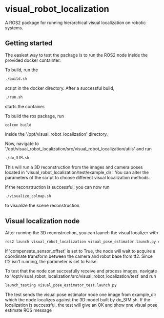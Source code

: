 # visual_robot_localization

A ROS2 package for running hierarchical visual localization on robotic systems.

## Getting started

The easiest way to test the package is to run the ROS2 node inside the provided docker containter.

To build, run the

```sh
./build.sh
```

script in the docker directory. After a successful build,

```sh
./run.sh
```
starts the container.

To build the ros package, run
```sh
colcon build
```

inside the '/opt/visual_robot_localization' directory.

Now, navigate to '/opt/visual_robot_localization/src/visual_robot_localization/utils' and run

```sh
./do_SfM.sh
```

This will run a 3D reconstruction from the images and camera poses located in 'visual_robot_localization/test/example_dir'. You can alter the parameters of the script to choose different visual localization methods.

If the reconstruction is successful, you can now run 

```sh
./visualize_colmap.sh
```

to visualize the scene reconstruction.

## Visual localization node

After running the 3D reconstruction, you can launch the visual localizer with

```sh
ros2 launch visual_robot_localization visual_pose_estimator.launch.py compensate_sensor_offset:=False
```

If 'compensate_sensor_offset' is set to True, the node will wait to acquire a coordinate transform between the camera and robot base from tf2. Since tf2 isn't running, the parameter is set to False.

To test that the node can succesfully receive and process images, navigate to '/opt/visual_robot_localization/src/visual_robot_localization/test' and run 

```sh
launch_testing visual_pose_estimator_test.launch.py
```

The test sends the visual pose estimator node one image from example_dir which the node localizes against the 3D model built by do_SfM.sh. If the localization is successful, the test will give an OK and show one visual pose estimate ROS message 
